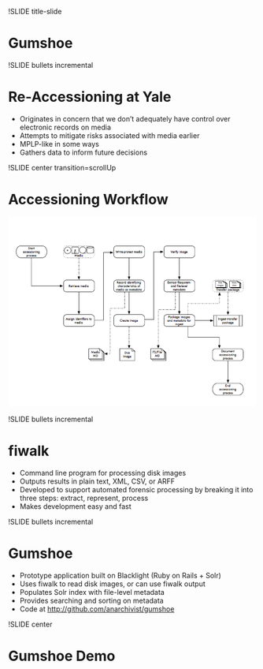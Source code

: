 !SLIDE title-slide
# Gumshoe #

!SLIDE bullets incremental
# Re-Accessioning at Yale #

* Originates in concern that we don’t adequately have control over electronic records on media
* Attempts to mitigate risks associated with media earlier
* MPLP-like in some ways
* Gathers data to inform future decisions

!SLIDE center transition=scrollUp
# Accessioning Workflow #

![AccessioningImaging](AccessioningImaging.png)

!SLIDE bullets incremental
# fiwalk #

* Command line program for processing disk images
* Outputs results in plain text, XML, CSV, or ARFF
* Developed to support automated forensic processing by breaking it into three steps: extract, represent, process
* Makes development easy and fast

!SLIDE bullets incremental
# Gumshoe #

* Prototype application built on Blacklight (Ruby on Rails + Solr)
* Uses fiwalk to read disk images, or can use fiwalk output
* Populates Solr index with file-level metadata
* Provides searching and sorting on metadata
* Code at http://github.com/anarchivist/gumshoe

!SLIDE center
# Gumshoe Demo #